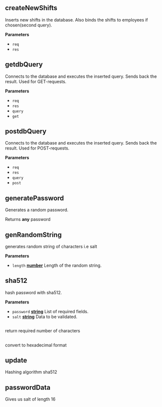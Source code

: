 <!-- Generated by documentation.js. Update this documentation by updating the source code. -->

## createNewShifts

Inserts new shifts in the database.
Also binds the shifts to employees if chosen(second query).

**Parameters**

-   `req`  
-   `res`  

## getdbQuery

Connects to the database and executes the inserted query.
Sends back the result. Used for GET-requests.

**Parameters**

-   `req`  
-   `res`  
-   `query`  
-   `get`  

## postdbQuery

Connects to the database and executes the inserted query.
Sends back the result. Used for POST-requests.

**Parameters**

-   `req`  
-   `res`  
-   `query`  
-   `post`  

## generatePassword

Generates a random password.

Returns **any** password

## genRandomString

generates random string of characters i.e salt

**Parameters**

-   `length` **[number](https://developer.mozilla.org/en-US/docs/Web/JavaScript/Reference/Global_Objects/Number)** Length of the random string.

## sha512

hash password with sha512.

**Parameters**

-   `password` **[string](https://developer.mozilla.org/en-US/docs/Web/JavaScript/Reference/Global_Objects/String)** List of required fields.
-   `salt` **[string](https://developer.mozilla.org/en-US/docs/Web/JavaScript/Reference/Global_Objects/String)** Data to be validated.

## 

return required number of characters

## 

convert to hexadecimal format

## update

Hashing algorithm sha512

## passwordData

Gives us salt of length 16
